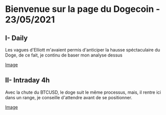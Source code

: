 # Bienvenue sur la page du Dogecoin - 23/05/2021


## I- Daily 

Les vagues d'Elliott m'avaient permis d'anticiper la hausse spéctaculaire du Doge, de ce fait, je continu de baser mon analyse dessus 


[Image](https://github.com/VlrTRD/analyse_technique/blob/Cryptomonnaies/DOGE/23-05-2021/Charts/Doge_Daily.png)

## II- Intraday 4h

Avec la chute du BTCUSD, le doge suit le même processus, mais, il rentre ici dans un range, je conseille d'attendre avant de se positionner.

[Image](https://github.com/VlrTRD/analyse_technique/blob/Cryptomonnaies/DOGE/23-05-2021/Charts/Doge_Intraday_4h.png)
